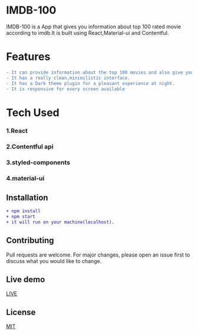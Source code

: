 

# IMDB-100 

IMDB-100 is a App that gives you information about top 100 rated movie according to imdb.It is built using React,Material-ui and Contentful.

# Features
```diff
- It can provide information about the top 100 movies and also give you some interesting trivia
- It has a really clean,minimilistic interface.
- It has a Dark theme plugin for a pleasant experience at night.
- It is responsive for every screen available
```

# Tech Used
### 1.React
### 2.Contentful api
### 3.styled-components
### 4.material-ui

## Installation

```diff
+ npm install
+ npm start
+ it will run on your machine(localhost).
```

## Contributing
Pull requests are welcome. For major changes, please open an issue first to discuss what you would like to change.



## Live demo
[LIVE](https://imdb100.netlify.com)

## License
[MIT](https://choosealicense.com/licenses/mit/)

